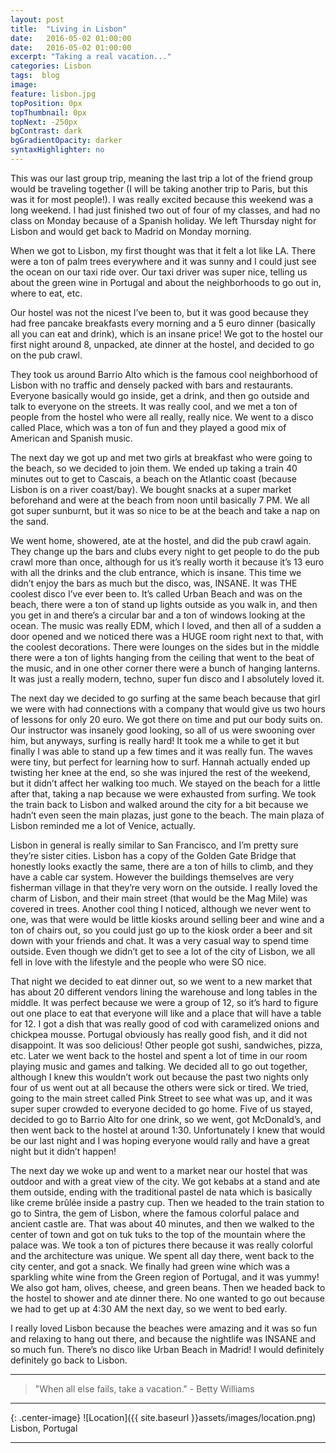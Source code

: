 ```yaml
---
layout: post
title:  "Living in Lisbon"
date:   2016-05-02 01:00:00
date:   2016-05-02 01:00:00
excerpt: "Taking a real vacation..."
categories: Lisbon
tags:  blog
image:
feature: lisbon.jpg
topPosition: 0px
topThumbnail: 0px
topNext: -250px
bgContrast: dark
bgGradientOpacity: darker
syntaxHighlighter: no
---
```


This was our last group trip, meaning the last trip a lot of the friend group would be traveling together (I will be taking another trip to Paris, but this was it for most people!). I was really excited because this weekend was a long weekend. I had just finished two out of four of my classes, and had no class on Monday because of a Spanish holiday. We left Thursday night for Lisbon and would get back to Madrid on Monday morning.

When we got to Lisbon, my first thought was that it felt a lot like LA. There were a ton of palm trees everywhere and it was sunny and I could just see the ocean on our taxi ride over. Our taxi driver was super nice, telling us about the green wine in Portugal and about the neighborhoods to go out in, where to eat, etc.

Our hostel was not the nicest I’ve been to, but it was good because they had free pancake breakfasts every morning and a 5 euro dinner (basically all you can eat and drink), which is an insane price! We got to the hostel our first night around 8, unpacked, ate dinner at the hostel, and decided to go on the pub crawl.

They took us around Barrio Alto which is the famous cool neighborhood of Lisbon with no traffic and densely packed with bars and restaurants. Everyone basically would go inside, get a drink, and then go outside and talk to everyone on the streets. It was really cool, and we met a ton of people from the hostel who were all really, really nice. We went to a disco called Place, which was a ton of fun and they played a good mix of American and Spanish music.

The next day we got up and met two girls at breakfast who were going to the beach, so we decided to join them. We ended up taking a train 40 minutes out to get to Cascais, a beach on the Atlantic coast (because Lisbon is on a river coast/bay). We bought snacks at a super market beforehand and were at the beach from noon until basically 7 PM. We all got super sunburnt, but it was so nice to be at the beach and take a nap on the sand.

We went home, showered, ate at the hostel, and did the pub crawl again. They change up the bars and clubs every night to get people to do the pub crawl more than once, although for us it’s really worth it because it’s 13 euro with all the drinks and the club entrance, which is insane. This time we didn’t enjoy the bars as much but the disco, was, INSANE. It was THE coolest disco I’ve ever been to. It’s called Urban Beach and was on the beach, there were a ton of stand up lights outside as you walk in, and then you get in and there’s a circular bar and a ton of windows looking at the ocean. The music was really EDM, which I loved, and then all of a sudden a door opened and we noticed there was a HUGE room right next to that, with the coolest decorations. There were lounges on the sides but in the middle there were a ton of lights hanging from the ceiling that went to the beat of the music, and in one other corner there were a bunch of hanging lanterns. It was just a really modern, techno, super fun disco and I absolutely loved it.

The next day we decided to go surfing at the same beach because that girl we were with had connections with a company that would give us two hours of lessons for only 20 euro. We got there on time and put our body suits on. Our instructor was insanely good looking, so all of us were swooning over him, but anyways, surfing is really hard! It took me a while to get it but finally I was able to stand up a few times and it was really fun. The waves were tiny, but perfect for learning how to surf. Hannah actually ended up twisting her knee at the end, so she was injured the rest of the weekend, but it didn’t affect her walking too much. We stayed on the beach for a little after that, taking a nap because we were exhausted from surfing. We took the train back to Lisbon and walked around the city for a bit because we hadn’t even seen the main plazas, just gone to the beach. The main plaza of Lisbon reminded me a lot of Venice, actually.

Lisbon in general is really similar to San Francisco, and I’m pretty sure they’re sister cities. Lisbon has a copy of the Golden Gate Bridge that honestly looks exactly the same, there are a ton of hills to climb, and they have a cable car system. However the buildings themselves are very fisherman village in that they’re very worn on the outside. I really loved the charm of Lisbon, and their main street (that would be the Mag Mile) was covered in trees. Another cool thing I noticed, although we never went to one, was that were would be little kiosks around selling beer and wine and a ton of chairs out, so you could just go up to the kiosk order a beer and sit down with your friends and chat. It was a very casual way to spend time outside. Even though we didn’t get to see a lot of the city of Lisbon, we all fell in love with the lifestyle and the people who were SO nice.

That night we decided to eat dinner out, so we went to a new market that has about 20 different vendors lining the warehouse and long tables in the middle. It was perfect because we were a group of 12, so it’s hard to figure out one place to eat that everyone will like and a place that will have a table for 12. I got a dish that was really good of cod with caramelized onions and chickpea mousse. Portugal obviously has really good fish, and it did not disappoint. It was soo delicious! Other people got sushi, sandwiches, pizza, etc. Later we went back to the hostel and spent a lot of time in our room playing music and games and talking. We decided all to go out together, although I knew this wouldn’t work out because the past two nights only four of us went out at all because the others were sick or tired. We tried, going to the main street called Pink Street to see what was up, and it was super super crowded to everyone decided to go home. Five of us stayed, decided to go to Barrio Alto for one drink, so we went, got McDonald’s, and then went back to the hostel at around 1:30. Unfortunately I knew that would be our last night and I was hoping everyone would rally and have a great night but it didn’t happen!

The next day we woke up and went to a market near our hostel that was outdoor and with a great view of the city. We got kebabs at a stand and ate them outside, ending with the traditional pastel de nata which is basically like creme brûlée inside a pastry cup. Then we headed to the train station to go to Sintra, the gem of Lisbon, where the famous colorful palace and ancient castle are. That was about 40 minutes, and then we walked to the center of town and got on tuk tuks to the top of the mountain where the palace was. We took a ton of pictures there because it was really colorful and the architecture was unique. We spent all day there, went back to the city center, and got a snack. We finally had green wine which was a sparkling white wine from the Green region of Portugal, and it was yummy! We also got ham, olives, cheese, and green beans. Then we headed back to the hostel to shower and ate dinner there. No one wanted to go out because we had to get up at 4:30 AM the next day, so we went to bed early.

I really loved Lisbon because the beaches were amazing and it was so fun and relaxing to hang out there, and because the nightlife was INSANE and so much fun. There’s no disco like Urban Beach in Madrid! I would definitely definitely go back to Lisbon.


<hr>

<blockquote class="largeQuote">"When all else fails, take a vacation." - Betty Williams</blockquote>

<hr>

{: .center-image}
![Location]({{ site.baseurl }}assets/images/location.png) Lisbon, Portugal

<hr>

